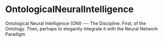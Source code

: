 # OntologicalNeuralIntelligence
Ontological Neural Intelligence (ONI) --- 
The Discipline. First, of the Ontology. 
Then, perhaps to elegantly integrate it with 
the Neural Network Paradigm.
